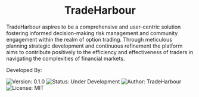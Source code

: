 <h1 align="center" id="title">TradeHarbour</h1>

<p id="description">TradeHarbour aspires to be a comprehensive and user-centric solution fostering informed decision-making risk management and community engagement within the realm of option trading. Through meticulous planning strategic development and continuous refinement the platform aims to contribute positively to the efficiency and effectiveness of traders in navigating the complexities of financial markets.</p>


Developed By:

<p id="badges">
  <img src="https://img.shields.io/badge/Version-0.1.0-blue" alt="Version: 0.1.0" />
  <img src="https://img.shields.io/badge/Status-Under%20Development-orange" alt="Status: Under Development" />
  <img src="https://img.shields.io/badge/Author-TradeHarbour-green" alt="Author: TradeHarbour" />
  <img src="https://img.shields.io/badge/License-MIT-yellow" alt="License: MIT" />
</p>


